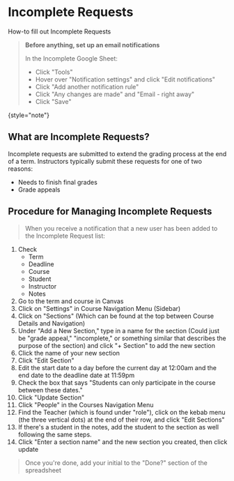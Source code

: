 # Incomplete Requests

How-to fill out Incomplete Requests

> **Before anything, set up an email notifications**
>
> In the Incomplete Google Sheet:
>  - Click "Tools"
>  - Hover over "Notification settings" and click "Edit notifications"
>  - Click "Add another notification rule"
>  - Click "Any changes are made" and "Email - right away"
>  - Click "Save"
>
{style="note"}

## What are Incomplete Requests?

Incomplete requests are submitted to extend the grading process at the end of a term. Instructors typically submit these requests for one of two reasons:
- Needs to finish final grades
- Grade appeals


## Procedure for Managing Incomplete Requests
>When you receive a notification that a new user has been added to the Incomplete Request list:

1. Check
   - Term
   - Deadline
   - Course
   - Student
   - Instructor
   - Notes
2. Go to the term and course in Canvas
3. Click on "Settings" in Course Navigation Menu (Sidebar)
4. Click on "Sections" (Which can be found at the top between Course Details and Navigation)
5. Under "Add a New Section," type in a name for the section (Could just be "grade appeal," "incomplete," or something similar that describes the purpose of the section) and click "+ Section" to add the new section
6. Click the name of your new section
7. Click "Edit Section"
8. Edit the start date to a day before the current day at 12:00am and the end date to the deadline date at 11:59pm
9. Check the box that says "Students can only participate in the course between these dates."
10. Click "Update Section"
11. Click "People" in the Courses Navigation Menu
12. Find the Teacher (which is found under "role"), click on the kebab menu (the three vertical dots) at the end of their row, and click "Edit Sections"
13. If there's a student in the notes, add the student to the section as well following the same steps.
14. Click "Enter a section name" and the new section you created, then click update

>Once you're done, add your initial to the "Done?" section of the spreadsheet